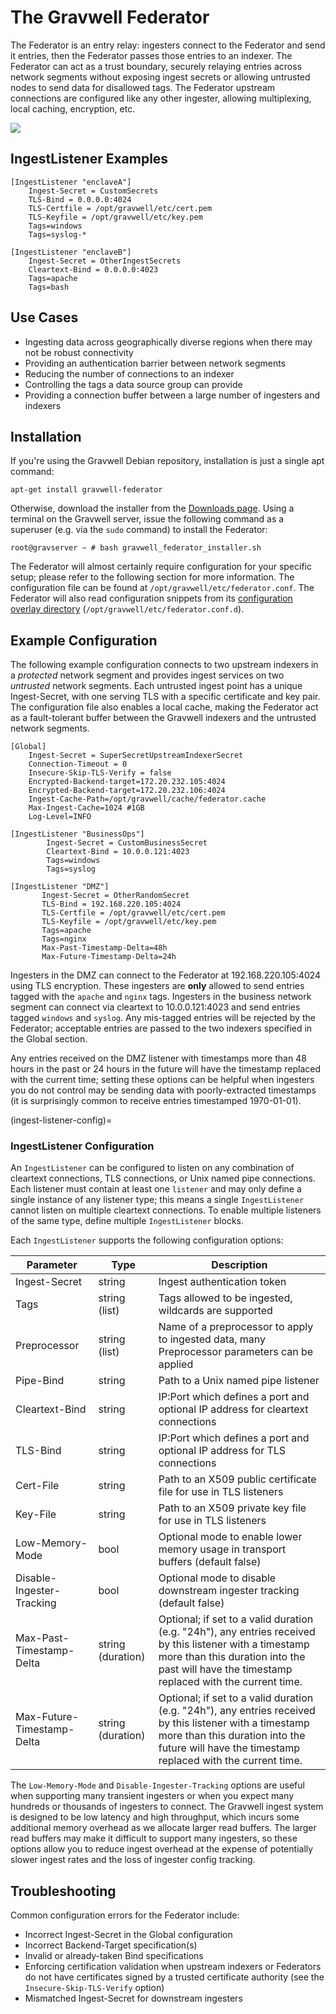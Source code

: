 # The Gravwell Federator

The Federator is an entry relay: ingesters connect to the Federator and send it entries, then the Federator passes those entries to an indexer.  The Federator can act as a trust boundary, securely relaying entries across network segments without exposing ingest secrets or allowing untrusted nodes to send data for disallowed tags.  The Federator upstream connections are configured like any other ingester, allowing multiplexing, local caching, encryption, etc.

![](federatorDiagram.png)

## IngestListener Examples

```
[IngestListener "enclaveA"]
	Ingest-Secret = CustomSecrets
	TLS-Bind = 0.0.0.0:4024
	TLS-Certfile = /opt/gravwell/etc/cert.pem
	TLS-Keyfile = /opt/gravwell/etc/key.pem
	Tags=windows
	Tags=syslog-*

[IngestListener "enclaveB"]
	Ingest-Secret = OtherIngestSecrets
	Cleartext-Bind = 0.0.0.0:4023
	Tags=apache
	Tags=bash
```


## Use Cases

 * Ingesting data across geographically diverse regions when there may not be robust connectivity
 * Providing an authentication barrier between network segments
 * Reducing the number of connections to an indexer
 * Controlling the tags a data source group can provide
 * Providing a connection buffer between a large number of ingesters and indexers

## Installation

If you're using the Gravwell Debian repository, installation is just a single apt command:

```
apt-get install gravwell-federator
```

Otherwise, download the installer from the [Downloads page](/quickstart/downloads). Using a terminal on the Gravwell server, issue the following command as a superuser (e.g. via the `sudo` command) to install the Federator:

```console
root@gravserver ~ # bash gravwell_federator_installer.sh
```

The Federator will almost certainly require configuration for your specific setup; please refer to the following section for more information. The configuration file can be found at `/opt/gravwell/etc/federator.conf`. The Federator will also read configuration snippets from its [configuration overlay directory](configuration_overlays) (`/opt/gravwell/etc/federator.conf.d`).

## Example Configuration

The following example configuration connects to two upstream indexers in a *protected* network segment and provides ingest services on two *untrusted* network segments.  Each untrusted ingest point has a unique Ingest-Secret, with one serving TLS with a specific certificate and key pair. The configuration file also enables a local cache, making the Federator act as a fault-tolerant buffer between the Gravwell indexers and the untrusted network segments.

```
[Global]
	Ingest-Secret = SuperSecretUpstreamIndexerSecret
	Connection-Timeout = 0
	Insecure-Skip-TLS-Verify = false
	Encrypted-Backend-target=172.20.232.105:4024
	Encrypted-Backend-target=172.20.232.106:4024
	Ingest-Cache-Path=/opt/gravwell/cache/federator.cache
	Max-Ingest-Cache=1024 #1GB
	Log-Level=INFO

[IngestListener "BusinessOps"]
        Ingest-Secret = CustomBusinessSecret
        Cleartext-Bind = 10.0.0.121:4023
        Tags=windows
        Tags=syslog

[IngestListener "DMZ"]
       Ingest-Secret = OtherRandomSecret
       TLS-Bind = 192.168.220.105:4024
       TLS-Certfile = /opt/gravwell/etc/cert.pem
       TLS-Keyfile = /opt/gravwell/etc/key.pem
       Tags=apache
       Tags=nginx
       Max-Past-Timestamp-Delta=48h
       Max-Future-Timestamp-Delta=24h
```

Ingesters in the DMZ can connect to the Federator at 192.168.220.105:4024 using TLS encryption. These ingesters are **only** allowed to send entries tagged with the `apache` and `nginx` tags. Ingesters in the business network segment can connect via cleartext to 10.0.0.121:4023 and send entries tagged `windows` and `syslog`. Any mis-tagged entries will be rejected by the Federator; acceptable entries are passed to the two indexers specified in the Global section.

Any entries received on the DMZ listener with timestamps more than 48 hours in the past or 24 hours in the future will have the timestamp replaced with the current time; setting these options can be helpful when ingesters you do not control may be sending data with poorly-extracted timestamps (it is surprisingly common to receive entries timestamped 1970-01-01).

(ingest-listener-config)=
### IngestListener Configuration

An `IngestListener` can be configured to listen on any combination of cleartext connections, TLS connections, or Unix named pipe connections.  Each listener must contain at least one `listener` and may only define a single instance of any listener type; this means a single `IngestListener` cannot listen on multiple cleartext connections.  To enable multiple listeners of the same type, define multiple `IngestListener` blocks.

Each `IngestListener` supports the following configuration options:

| Parameter     | Type    | Description |
|---------------|---------|-------------|
| Ingest-Secret | string | Ingest authentication token |
| Tags      | string (list) | Tags allowed to be ingested, wildcards are supported |
| Preprocessor | string (list) | Name of a preprocessor to apply to ingested data, many Preprocessor parameters can be applied |
| Pipe-Bind | string | Path to a Unix named pipe listener |
| Cleartext-Bind | string | IP:Port which defines a port and optional IP address for cleartext connections |
| TLS-Bind | string | IP:Port which defines a port and optional IP address for TLS connections |
| Cert-File | string | Path to an X509 public certificate file for use in TLS listeners |
| Key-File  | string | Path to an X509 private key file for use in TLS listeners |
| Low-Memory-Mode | bool | Optional mode to enable lower memory usage in transport buffers (default false) |
| Disable-Ingester-Tracking | bool | Optional mode to disable downstream ingester tracking (default false) |
| Max-Past-Timestamp-Delta | string (duration) | Optional; if set to a valid duration (e.g. "24h"), any entries received by this listener with a timestamp more than this duration into the past will have the timestamp replaced with the current time. |
| Max-Future-Timestamp-Delta | string (duration) | Optional; if set to a valid duration (e.g. "24h"), any entries received by this listener with a timestamp more than this duration into the future will have the timestamp replaced with the current time. |

The `Low-Memory-Mode` and `Disable-Ingester-Tracking` options are useful when supporting many transient ingesters or when you expect many hundreds or thousands of ingesters to connect.  The Gravwell ingest system is designed to be low latency and high throughput, which incurs some additional memory overhead as we allocate larger read buffers. The larger read buffers may make it difficult to support many ingesters, so these options allow you to reduce ingest overhead at the expense of potentially slower ingest rates and the loss of ingester config tracking.

## Troubleshooting

Common configuration errors for the Federator include:

* Incorrect Ingest-Secret in the Global configuration
* Incorrect Backend-Target specification(s)
* Invalid or already-taken Bind specifications
* Enforcing certification validation when upstream indexers or Federators do not have certificates signed by a trusted certificate authority (see the `Insecure-Skip-TLS-Verify` option)
* Mismatched Ingest-Secret for downstream ingesters
